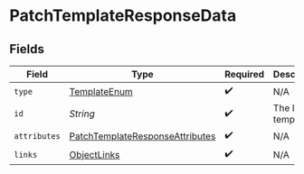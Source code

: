 # PatchTemplateResponseData


## Fields

| Field                                                                                         | Type                                                                                          | Required                                                                                      | Description                                                                                   |
| --------------------------------------------------------------------------------------------- | --------------------------------------------------------------------------------------------- | --------------------------------------------------------------------------------------------- | --------------------------------------------------------------------------------------------- |
| `type`                                                                                        | [TemplateEnum](../../models/components/TemplateEnum.md)                                       | :heavy_check_mark:                                                                            | N/A                                                                                           |
| `id`                                                                                          | *String*                                                                                      | :heavy_check_mark:                                                                            | The ID of template                                                                            |
| `attributes`                                                                                  | [PatchTemplateResponseAttributes](../../models/components/PatchTemplateResponseAttributes.md) | :heavy_check_mark:                                                                            | N/A                                                                                           |
| `links`                                                                                       | [ObjectLinks](../../models/components/ObjectLinks.md)                                         | :heavy_check_mark:                                                                            | N/A                                                                                           |